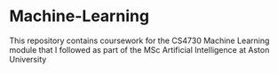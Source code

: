 # Machine-Learning
This repository contains coursework for the CS4730 Machine Learning module that I followed as part of the MSc Artificial Intelligence at Aston University
